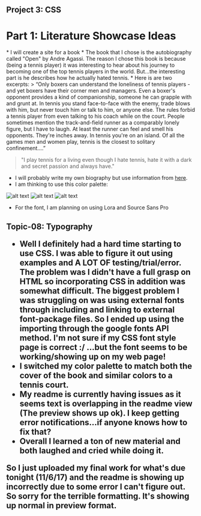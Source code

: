 
## Project 3: CSS


<h1> Part 1: Literature Showcase Ideas </h1>
* I will create a site for a book
* The book that I chose is the autobiography called "Open" by Andre Agassi. The reason I chose this book is because (being a tennis player) it was interesting to hear about his journey to becoming one of the top tennis players in the world. But...the interesting part is he describes how he actually hated tennis.
* Here is are two excerpts:
> “Only boxers can understand the loneliness of tennis players - and yet boxers have their corner men and managers. Even a boxer's opponent provides a kind of companionship, someone he can grapple with and grunt at. In tennis you stand face-to-face with the enemy, trade blows with him, but never touch him or talk to him, or anyone else. The rules forbid a tennis player from even talking to his coach while on the court. People sometimes mention the track-and-field runner as a comparably lonely figure, but I have to laugh. At least the runner can feel and smell his opponents. They're inches away. In tennis you're on an island. Of all the games men and women play, tennis is the closest to solitary confinement....”

 >"I play tennis for a living even though I hate tennis, hate it with a dark and secret passion and always have."

* I will probably write my own biography but use information from [here](https://www.biography.com/people/andre-agassi-9177078).
* I am thinking to use this color palette:

![alt text](/Users/camkincaid/Documents/Homework/web-dev-hw/project-3/images/colorpalette.png)
![alt text](/Users/camkincaid/Documents/Homework/web-dev-hw/project-3/images/a1.jpg)
![alt text](/Users/camkincaid/Documents/Homework/web-dev-hw/project-3/images/a3.jpg)
* For the font, I am planning on using Lora and Source Sans Pro

<h2> Topic-08: Typography


* Well I definitely had a hard time starting to use CSS. I was able to figure it out
using examples and A LOT OF testing/trial/error. The problem was I didn't have a
full grasp on HTML so incorporating CSS in addition was somewhat difficult. The
biggest problem I was struggling on was using external fonts through including and linking to external font-package files. So I ended up using the importing through the google fonts API method. I'm not sure if my CSS font style page is correct :/
...but the font seems to be working/showing up on my web page!
* I switched my color palette to match both the cover of the book and similar colors
to a tennis court.
* My readme is currently having issues as it seems text is overlapping in the readme view (The preview shows up ok). I keep getting error notifications...if anyone knows how to fix that?
* Overall I learned a ton of new material and both laughed and cried while doing it.

So I just uploaded my final work for what's due tonight (11/6/17) and the readme
is showing up incorrectly due to some error I can't figure out. So sorry for the terrible formatting. It's showing up normal in preview format.

